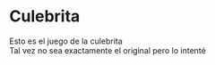 # Culebrita
Esto es el juego de la culebrita <br>
Tal vez no sea exactamente el original pero lo intenté
